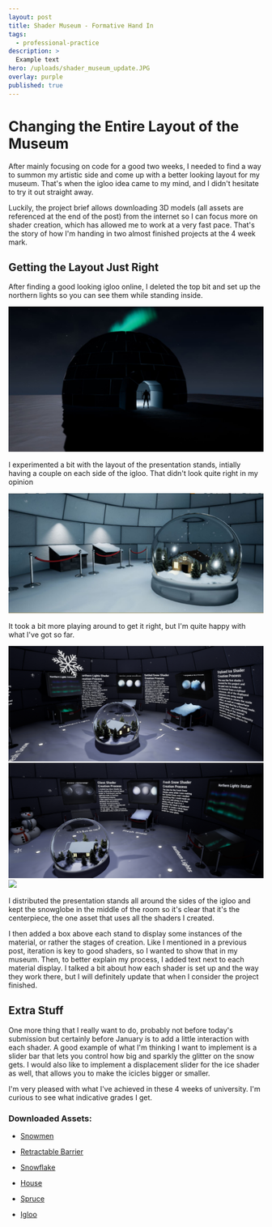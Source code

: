 ```yaml
---
layout: post
title: Shader Museum - Formative Hand In
tags:
  - professional-practice
description: >
  Example text
hero: /uploads/shader_museum_update.JPG
overlay: purple
published: true
---
```


# Changing the Entire Layout of the Museum
After mainly focusing on code for a good two weeks, I needed to find a way to summon my artistic side and come up with a better looking layout for my museum. That's when the igloo idea came to my mind, and I didn't hesitate to try it out straight away. 

Luckily, the project brief allows downloading 3D models (all assets are referenced at the end of the post) from the internet so I can focus more on shader creation, which has allowed me to work at a very fast pace. That's the story of how I'm handing in two almost finished projects at the 4 week mark. 

## Getting the Layout Just Right
After finding a good looking igloo online, I deleted the top bit and set up the northern lights so you can see them while standing inside.

![](uploads/shader_museum_update.JPG)

I experimented a bit with the layout of the presentation stands, intially having a couple on each side of the igloo. That didn't look quite right in my opinion

![](uploads/shader_museum_update2.JPG)

It took a bit more playing around to get it right, but I'm quite happy with what I've got so far.

![](/uploads/museum_new_ss1.png)
![](/uploads/museum_new_ss2.png)
![](/uploads/museum_new_ss3.png)

I distributed the presentation stands all around the sides of the igloo and kept the snowglobe in the middle of the room so it's clear that it's the centerpiece, the one asset that uses all the shaders I created.

I then added a box above each stand to display some instances of the material, or rather the stages of creation. Like I mentioned in a previous post, iteration is key to good shaders, so I wanted to show that in my museum. Then, to better explain my process, I added text next to each material display. I talked a bit about how each shader is set up and the way they work there, but I will definitely update that when I consider the project finished.

## Extra Stuff
One more thing that I really want to do, probably not before today's submission but certainly before January is to add a little interaction with each shader. A good example of what I'm thinking I want to implement is a slider bar that lets you control how big and sparkly the glitter on the snow gets. I would also like to implement a displacement slider for the ice shader as well, that allows you to make the icicles bigger or smaller.

I'm very pleased with what I've achieved in these 4 weeks of university. I'm curious to see what indicative grades I get.

### Downloaded Assets:
- [Snowmen](https://www.turbosquid.com/3d-models/3d-christmas-new-years-thanks-1664834)


- [Retractable Barrier](https://www.turbosquid.com/3d-models/3d-retractable-barrier-1585436)

- [Snowflake](https://www.turbosquid.com/3d-models/snow-snowflake-model-1477293)

- [House](https://www.turbosquid.com/3d-models/free-max-mode-small-house/220643)

- [Spruce](https://www.turbosquid.com/3d-models/3d-spruce-model/786246)

- [Igloo](https://3dsky.org/3dmodels/show/ighlu)